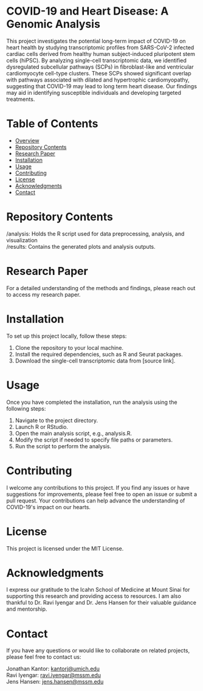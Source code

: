 # COVID-19 and Heart Disease: A Genomic Analysis
This project investigates the potential long-term impact of COVID-19 on heart health by studying transcriptomic profiles from SARS-CoV-2 infected cardiac cells derived from healthy human subject-induced pluripotent stem cells (hiPSC). By analyzing single-cell transcriptomic data, we identified dysregulated subcellular pathways (SCPs) in fibroblast-like and ventricular cardiomyocyte cell-type clusters. These SCPs showed significant overlap with pathways associated with dilated and hypertrophic cardiomyopathy, suggesting that COVID-19 may lead to long term heart disease. Our findings may aid in identifying susceptible individuals and developing targeted treatments.

# Table of Contents
- <ins> Overview
- <ins> Repository Contents
- <ins> Research Paper
- <ins> Installation
- <ins> Usage
- <ins> Contributing
- <ins> License
- <ins> Acknowledgments
- <ins> Contact

# Repository Contents
/analysis: Holds the R script used for data preprocessing, analysis, and visualization  
/results: Contains the generated plots and analysis outputs.

# Research Paper
For a detailed understanding of the methods and findings, please reach out to access my research paper.

# Installation
To set up this project locally, follow these steps:

1. Clone the repository to your local machine.
1. Install the required dependencies, such as R and Seurat packages.
1. Download the single-cell transcriptomic data from [source link].

# Usage
Once you have completed the installation, run the analysis using the following steps:

1. Navigate to the project directory.
1. Launch R or RStudio.
1. Open the main analysis script, e.g., analysis.R.
1. Modify the script if needed to specify file paths or parameters.
1. Run the script to perform the analysis.

# Contributing
I welcome any contributions to this  project. If you find any issues or have suggestions for improvements, please feel free to open an issue or submit a pull request. Your contributions can help advance the understanding of COVID-19's impact on our hearts.

# License
This project is licensed under the MIT License.

# Acknowledgments
I express our gratitude to the Icahn School of Medicine at Mount Sinai for supporting this research and providing access to resources. I am also thankful to Dr. Ravi Iyengar and Dr. Jens Hansen for their valuable guidance and mentorship.

# Contact
If you have any questions or would like to collaborate on related projects, please feel free to contact us:

Jonathan Kantor: kantorj@umich.edu  
Ravi Iyengar: ravi.iyengar@mssm.edu  
Jens Hansen: jens.hansen@mssm.edu  
